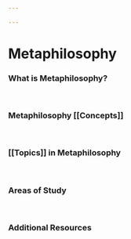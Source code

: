 ```yaml
---

---
```


# Metaphilosophy

### What is **Metaphilosophy**?

 

### **Metaphilosophy** [[Concepts]]

 

### [[Topics]] in **Metaphilosophy**

 

### Areas of Study

 

### Additional Resources
